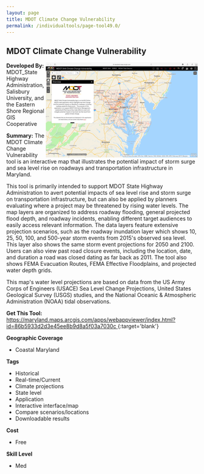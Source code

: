 ```yaml
---
layout: page
title: MDOT Climate Change Vulnerability
permalink: /individualtools/page-tool49.0/
---
```

## MDOT Climate Change Vulnerability

<img src="/images/scaled_250_400/TOOLID_49.0_ScreenCapture-1.png" style="max-height:250px;max-width:400;" align="right"/>

**Developed By:** MDOT_State Highway Administration, Salisbury University, and the Eastern Shore Regional GIS Cooperative

**Summary:** The MDOT Climate Change Vulnerability tool is an interactive map that illustrates the potential impact of storm surge and sea level rise on roadways and transportation infrastructure in Maryland.

This tool is primarily intended to support MDOT State Highway Administration to avert potential impacts of sea level rise and storm surge on transportation infrastructure, but can also be applied by planners evaluating where a project may be threatened by rising water levels. The map layers are organized to address roadway flooding, general projected flood depth, and roadway incidents, enabling different target audiences to easily access relevant information. The data layers feature extensive projection scenarios, such as the roadway inundation layer which shows 10, 25, 50, 100, and 500-year storm events from 2015's observed sea level. This layer also shows the same storm event projections for 2050 and 2100. Users can also view past road closure events, including the location, date, and duration a road was closed dating as far back as 2011. The tool also shows FEMA Evacuation Routes, FEMA Effective Floodplains, and projected water depth grids. 

This map's water level projections are based on data from the US Army Corps of Engineers (USACE) Sea Level Change Projections, United States Geological Survey (USGS) studies, and the National Oceanic & Atmospheric Administration (NOAA) tidal observations. 

**Get This Tool:** [https://maryland.maps.arcgis.com/apps/webappviewer/index.html?id=86b5933d2d3e45ee8b9d8a5f03a7030c
](https://maryland.maps.arcgis.com/apps/webappviewer/index.html?id=86b5933d2d3e45ee8b9d8a5f03a7030c
){:target='blank'}

**Geographic Coverage**

* Coastal Maryland

**Tags**

*  Historical
*  Real-time/Current
*  Climate projections
*  State level
*  Application
*  Interactive interface/map
*  Compare scenarios/locations
*  Downloadable results

**Cost**

* Free

**Skill Level**

* Med
